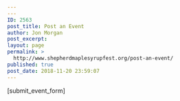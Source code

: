 ```yaml
---
---
ID: 2563
post_title: Post an Event
author: Jon Morgan
post_excerpt:
layout: page
permalink: >
  http://www.shepherdmaplesyrupfest.org/post-an-event/
published: true
post_date: 2018-11-20 23:59:07
---
```

[submit_event_form]